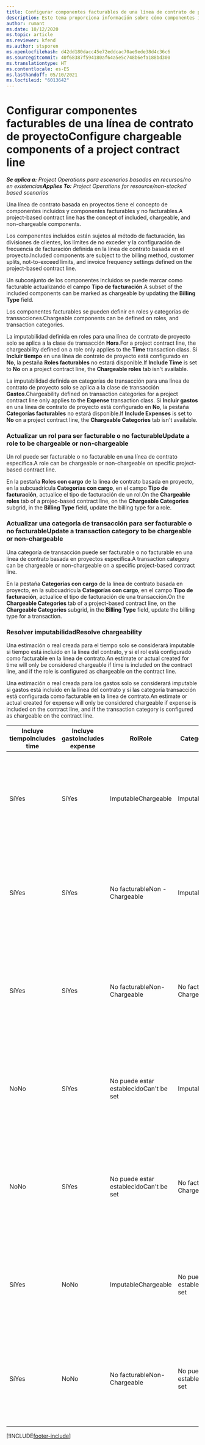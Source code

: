 ```yaml
---
title: Configurar componentes facturables de una línea de contrato de proyecto
description: Este tema proporciona información sobre cómo componentes incluidos, facturables y no facturables en líneas de contrato.
author: rumant
ms.date: 10/12/2020
ms.topic: article
ms.reviewer: kfend
ms.author: stsporen
ms.openlocfilehash: d42dd180dacc45e72eddcac70ae9ede38d4c36c6
ms.sourcegitcommit: 40f68387f594180af64a5e5c748b6efa188bd300
ms.translationtype: HT
ms.contentlocale: es-ES
ms.lasthandoff: 05/10/2021
ms.locfileid: "6013642"
---
```

# <a name="configure-chargeable-components-of-a-project-contract-line"></a><span data-ttu-id="00292-103">Configurar componentes facturables de una línea de contrato de proyecto</span><span class="sxs-lookup"><span data-stu-id="00292-103">Configure chargeable components of a project contract line</span></span>

<span data-ttu-id="00292-104">_**Se aplica a:** Project Operations para escenarios basados en recursos/no en existencias_</span><span class="sxs-lookup"><span data-stu-id="00292-104">_**Applies To:** Project Operations for resource/non-stocked based scenarios_</span></span>

<span data-ttu-id="00292-105">Una línea de contrato basada en proyectos tiene el concepto de componentes incluidos y componentes facturables y no facturables.</span><span class="sxs-lookup"><span data-stu-id="00292-105">A project-based contract line has the concept of included, chargeable, and non-chargeable components.</span></span>

<span data-ttu-id="00292-106">Los componentes incluidos están sujetos al método de facturación, las divisiones de clientes, los límites de no exceder y la configuración de frecuencia de facturación definida en la línea de contrato basada en el proyecto.</span><span class="sxs-lookup"><span data-stu-id="00292-106">Included components are subject to the billing method, customer splits, not-to-exceed limits, and invoice frequency settings defined on the project-based contract line.</span></span>

<span data-ttu-id="00292-107">Un subconjunto de los componentes incluidos se puede marcar como facturable actualizando el campo **Tipo de facturación**.</span><span class="sxs-lookup"><span data-stu-id="00292-107">A subset of the included components can be marked as chargeable by updating the **Billing Type** field.</span></span>

<span data-ttu-id="00292-108">Los componentes facturables se pueden definir en roles y categorías de transacciones.</span><span class="sxs-lookup"><span data-stu-id="00292-108">Chargeable components can be defined on roles, and transaction categories.</span></span>

<span data-ttu-id="00292-109">La imputabilidad definida en roles para una línea de contrato de proyecto solo se aplica a la clase de transacción **Hora**.</span><span class="sxs-lookup"><span data-stu-id="00292-109">For a project contract line, the chargeability defined on a role only applies to the **Time** transaction class.</span></span> <span data-ttu-id="00292-110">Si **Incluir tiempo** en una línea de contrato de proyecto está configurado en **No**, la pestaña **Roles facturables** no estará disponible.</span><span class="sxs-lookup"><span data-stu-id="00292-110">If **Include Time** is set to **No** on a project contract line, the **Chargeable roles** tab isn't available.</span></span>

<span data-ttu-id="00292-111">La imputabilidad definida en categorías de transacción para una línea de contrato de proyecto solo se aplica a la clase de transacción **Gastos**.</span><span class="sxs-lookup"><span data-stu-id="00292-111">Chargeability defined on transaction categories for a project contract line only applies to the **Expense** transaction class.</span></span> <span data-ttu-id="00292-112">Si **Incluir gastos** en una línea de contrato de proyecto está configurado en **No**, la pestaña **Categorías facturables** no estará disponible.</span><span class="sxs-lookup"><span data-stu-id="00292-112">If **Include Expenses** is set to **No** on a project contract line, the **Chargeable Categories** tab isn't available.</span></span>

### <a name="update-a-role-to-be-chargeable-or-non-chargeable"></a><span data-ttu-id="00292-113">Actualizar un rol para ser facturable o no facturable</span><span class="sxs-lookup"><span data-stu-id="00292-113">Update a role to be chargeable or non-chargeable</span></span>

<span data-ttu-id="00292-114">Un rol puede ser facturable o no facturable en una línea de contrato específica.</span><span class="sxs-lookup"><span data-stu-id="00292-114">A role can be chargeable or non-chargeable on specific project-based contract line.</span></span>

<span data-ttu-id="00292-115">En la pestaña **Roles con cargo** de la línea de contrato basada en proyecto, en la subcuadrícula **Categorías con cargo**, en el campo **Tipo de facturación**, actualice el tipo de facturación de un rol.</span><span class="sxs-lookup"><span data-stu-id="00292-115">On the **Chargeable roles** tab of a projec-based contract line, on the **Chargeable Categories** subgrid, in the **Billing Type** field, update the billing type for a role.</span></span>

### <a name="update-a-transaction-category-to-be-chargeable-or-non-chargeable"></a><span data-ttu-id="00292-116">Actualizar una categoría de transacción para ser facturable o no facturable</span><span class="sxs-lookup"><span data-stu-id="00292-116">Update a transaction category to be chargeable or non-chargeable</span></span>

<span data-ttu-id="00292-117">Una categoría de transacción puede ser facturable o no facturable en una línea de contrato basada en proyectos específica.</span><span class="sxs-lookup"><span data-stu-id="00292-117">A transaction category can be chargeable or non-chargeable on a specific project-based contract line.</span></span>

<span data-ttu-id="00292-118">En la pestaña **Categorías con cargo** de la línea de contrato basada en proyecto, en la subcuadrícula **Categorías con cargo**, en el campo **Tipo de facturación**, actualice el tipo de facturación de una transacción.</span><span class="sxs-lookup"><span data-stu-id="00292-118">On the **Chargeable Categories** tab of a project-based contract line, on the **Chargeable Categories** subgrid, in the **Billing Type** field, update the billing type for a transaction.</span></span>

### <a name="resolve-chargeability"></a><span data-ttu-id="00292-119">Resolver imputabilidad</span><span class="sxs-lookup"><span data-stu-id="00292-119">Resolve chargeability</span></span>

<span data-ttu-id="00292-120">Una estimación o real creada para el tiempo solo se considerará imputable si tiempo está incluido en la línea del contrato, y si el rol está configurado como facturable en la línea de contrato.</span><span class="sxs-lookup"><span data-stu-id="00292-120">An estimate or actual created for time will only be considered chargeable if time is included on the contract line, and if the role is configured as chargeable on the contract line.</span></span>

<span data-ttu-id="00292-121">Una estimación o real creada para los gastos solo se considerará imputable si gastos está incluido en la línea del contrato y si las categoría transacción está configurada como facturable en la línea de contrato.</span><span class="sxs-lookup"><span data-stu-id="00292-121">An estimate or actual created for expense will only be considered chargeable if expense is included on the contract line, and if the transaction category is configured as chargeable on the contract line.</span></span>

| <span data-ttu-id="00292-122">Incluye tiempo</span><span class="sxs-lookup"><span data-stu-id="00292-122">Includes time</span></span> | <span data-ttu-id="00292-123">Incluye gasto</span><span class="sxs-lookup"><span data-stu-id="00292-123">Includes expense</span></span> | <span data-ttu-id="00292-124">Rol</span><span class="sxs-lookup"><span data-stu-id="00292-124">Role</span></span> | <span data-ttu-id="00292-125">Categoría</span><span class="sxs-lookup"><span data-stu-id="00292-125">Category</span></span> | <span data-ttu-id="00292-126">Tarea</span><span class="sxs-lookup"><span data-stu-id="00292-126">Task</span></span> |
| --- | --- | --- | --- | --- |
| <span data-ttu-id="00292-127">Sí</span><span class="sxs-lookup"><span data-stu-id="00292-127">Yes</span></span> | <span data-ttu-id="00292-128">Sí</span><span class="sxs-lookup"><span data-stu-id="00292-128">Yes</span></span> | <span data-ttu-id="00292-129">Imputable</span><span class="sxs-lookup"><span data-stu-id="00292-129">Chargeable</span></span> | <span data-ttu-id="00292-130">Imputable</span><span class="sxs-lookup"><span data-stu-id="00292-130">Chargeable</span></span> | <span data-ttu-id="00292-131">Facturación a tiempo real: Facturable</span><span class="sxs-lookup"><span data-stu-id="00292-131">Billing on a time actual: Chargeable</span></span> </br><span data-ttu-id="00292-132">Tipo de facturación en gastos actuales: Facturable</span><span class="sxs-lookup"><span data-stu-id="00292-132">Billing type on an expense actual: Chargeable</span></span> |
| <span data-ttu-id="00292-133">Sí</span><span class="sxs-lookup"><span data-stu-id="00292-133">Yes</span></span> | <span data-ttu-id="00292-134">Sí</span><span class="sxs-lookup"><span data-stu-id="00292-134">Yes</span></span> | <span data-ttu-id="00292-135">No facturable</span><span class="sxs-lookup"><span data-stu-id="00292-135">Non - Chargeable</span></span> | <span data-ttu-id="00292-136">Imputable</span><span class="sxs-lookup"><span data-stu-id="00292-136">Chargeable</span></span> | <span data-ttu-id="00292-137">Facturación a tiempo real: No facturable</span><span class="sxs-lookup"><span data-stu-id="00292-137">Billing on a time actual: Non-Chargeable</span></span> </br><span data-ttu-id="00292-138">Tipo de facturación en gastos actuales: Facturable</span><span class="sxs-lookup"><span data-stu-id="00292-138">Billing type on an expense actual: Chargeable</span></span> |
| <span data-ttu-id="00292-139">Sí</span><span class="sxs-lookup"><span data-stu-id="00292-139">Yes</span></span> | <span data-ttu-id="00292-140">Sí</span><span class="sxs-lookup"><span data-stu-id="00292-140">Yes</span></span> | <span data-ttu-id="00292-141">No facturable</span><span class="sxs-lookup"><span data-stu-id="00292-141">Non-Chargeable</span></span> | <span data-ttu-id="00292-142">No facturable</span><span class="sxs-lookup"><span data-stu-id="00292-142">Non-Chargeable</span></span> | <span data-ttu-id="00292-143">Facturación a tiempo real: No facturable</span><span class="sxs-lookup"><span data-stu-id="00292-143">Billing on a time actual: Non-Chargeable</span></span> </br><span data-ttu-id="00292-144">Tipo de facturación en gastos actuales: No facturable</span><span class="sxs-lookup"><span data-stu-id="00292-144">Billing type on an expense actual: Non-Chargeable</span></span> |
| <span data-ttu-id="00292-145">No</span><span class="sxs-lookup"><span data-stu-id="00292-145">No</span></span> | <span data-ttu-id="00292-146">Sí</span><span class="sxs-lookup"><span data-stu-id="00292-146">Yes</span></span> | <span data-ttu-id="00292-147">No puede estar establecido</span><span class="sxs-lookup"><span data-stu-id="00292-147">Can't be set</span></span> | <span data-ttu-id="00292-148">Imputable</span><span class="sxs-lookup"><span data-stu-id="00292-148">Chargeable</span></span> | <span data-ttu-id="00292-149">Facturación a tiempo real: No disponible</span><span class="sxs-lookup"><span data-stu-id="00292-149">Billing on a time actual: Not available</span></span> </br><span data-ttu-id="00292-150">Tipo de facturación en gastos actuales: Facturable</span><span class="sxs-lookup"><span data-stu-id="00292-150">Billing type on an expense actual:Chargeable</span></span> |
| <span data-ttu-id="00292-151">No</span><span class="sxs-lookup"><span data-stu-id="00292-151">No</span></span> | <span data-ttu-id="00292-152">Sí</span><span class="sxs-lookup"><span data-stu-id="00292-152">Yes</span></span> | <span data-ttu-id="00292-153">No puede estar establecido</span><span class="sxs-lookup"><span data-stu-id="00292-153">Can't be set</span></span> | <span data-ttu-id="00292-154">No facturable</span><span class="sxs-lookup"><span data-stu-id="00292-154">Non-Chargeable</span></span> | <span data-ttu-id="00292-155">Facturación a tiempo real: No disponible</span><span class="sxs-lookup"><span data-stu-id="00292-155">Billing on a time actual: Not available</span></span> </br><span data-ttu-id="00292-156">Tipo de facturación en gastos actuales: No facturable</span><span class="sxs-lookup"><span data-stu-id="00292-156">Billing type on an expense actual: Non-chargeable</span></span> |
| <span data-ttu-id="00292-157">Sí</span><span class="sxs-lookup"><span data-stu-id="00292-157">Yes</span></span> | <span data-ttu-id="00292-158">No</span><span class="sxs-lookup"><span data-stu-id="00292-158">No</span></span> | <span data-ttu-id="00292-159">Imputable</span><span class="sxs-lookup"><span data-stu-id="00292-159">Chargeable</span></span> | <span data-ttu-id="00292-160">No puede estar establecido</span><span class="sxs-lookup"><span data-stu-id="00292-160">Can't be set</span></span> | <span data-ttu-id="00292-161">Facturación a tiempo real: Facturable</span><span class="sxs-lookup"><span data-stu-id="00292-161">Billing on a time actual: Chargeable</span></span> </br><span data-ttu-id="00292-162">Tipo de facturación un gasto actual: No disponible</span><span class="sxs-lookup"><span data-stu-id="00292-162">Billing type on an expense actual: Not available</span></span> |
| <span data-ttu-id="00292-163">Sí</span><span class="sxs-lookup"><span data-stu-id="00292-163">Yes</span></span> | <span data-ttu-id="00292-164">No</span><span class="sxs-lookup"><span data-stu-id="00292-164">No</span></span> | <span data-ttu-id="00292-165">No facturable</span><span class="sxs-lookup"><span data-stu-id="00292-165">Non-Chargeable</span></span> | <span data-ttu-id="00292-166">No puede estar establecido</span><span class="sxs-lookup"><span data-stu-id="00292-166">Can't be set</span></span> | <span data-ttu-id="00292-167">Facturación a tiempo real: No facturable</span><span class="sxs-lookup"><span data-stu-id="00292-167">Billing on a time actual: Non-chargeable</span></span> </br> <span data-ttu-id="00292-168">Tipo de facturación un gasto actual: No disponible</span><span class="sxs-lookup"><span data-stu-id="00292-168">Billing type on an expense actual: Not available</span></span> |


[!INCLUDE[footer-include](../includes/footer-banner.md)]
